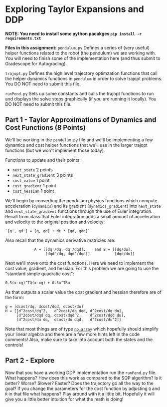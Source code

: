 # Exploring Taylor Expansions and DDP

**NOTE: You need to install some python pacakges `pip install -r requirements.txt`**

**Files in this assignment:**
`pendulum.py`   Defines a series of (very useful) helper functions related to the robot (the pendulum) we are working with.
                You will need to finish some of the implementation here (and thus submit to Gradescope for Autograding).

`trajopt.py`    Defines the high level trajectory optimzation functions that call the helper dynamics functions in `pendulum` in order to solve trajopt problems. You DO NOT need to submit this file.

`runPend.py`    Sets up some constants and calls the trajopt functions to run and displays the solve steps graphically (if you are running it locally). You DO NOT need to submit this file.

## Part 1 - Taylor Approximations of Dynamics and Cost Functions (8 Points)

We'll be working in the `pendulum.py` file and we'll be implementing a few dynamics and cost helper functions that we'll use in the larger trajopt functions (but we won't implement those today).

Functions to update and their points:
* `next_state` 2 points
* `next_state_gradient` 3 points
* `cost_value` 1 point
* `cost_gradient` 1 point
* `cost_hessian` 1 point

We'll begin by converting the pendulum physics functions which compute acceleration (`dynamics`) and its gradient (`dynamics_gradient`) into `next_state` and `next_state_gradient` functions through the use of Euler integration. Recall from class that Euler integration adds a small amount of acceleration and velocity to the original position and velocity:
```
`[q', qd'] = [q, qd] + dt * [qd, qdd]`
```
Also recall that the dynamics derivative matricies are:
```
             A = [[dq'/dq, dq'/dqd],    and B = [[dq/du],
                  [dqd'/dq, dqd'/dqd]]           [dqd/du]]
```

Next we'll move onto the cost functions. Here we need to implement the cost value, gradient, and hessian. For this problem we are going to use the "standard simple quadratic cost":
```
0.5(x-xg)^TQ(x-xg) + 0.5u^TRu
```
As that outputs a scalar value the cost gradient and hessian therefore are of the form:
```
g = [dcost/dq, dcost/dqd, dcost/du]
H = [[d^2cost/dq^2,   d^2cost/dq dqd, d^2cost/dq du], 
     [d^2cost/dqd dq, dcost/dqd^2,    d^2cost/dqd du],
     [d^2cost/du dq,  dcost/du dqd,   d^2cost/du^2]]
```

Note that most things are of type [`np.array`](https://numpy.org/doc/stable/user/quickstart.html) which hopefully should simplify your linear algebra and there are a few more hints left in the code comments! Also, make sure to take into account both the states and the controls!

## Part 2 - Explore
Now that you have a working DDP implementation run the `runPend.py` file. What happens? How does this work as compared to the SQP algorithm? Is it better? Worse? Slower? Faster? Does the trajectory go all the way to the goal? If you change the parameters for the cost function by adjusting `Q` and `R` in that file what happens? Play around with it a little bit. Hopefully it will give you a little better intuition for what the math is doing!